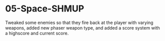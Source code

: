 # 05-Space-SHMUP
 
Tweaked some enemies so that they fire back at the player with varying weapons, added new phaser weapon type, and added a score system with a highscore and current score.
